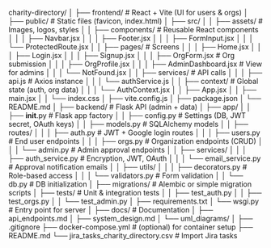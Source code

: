 charity-directory/
│
├── frontend/                        # React + Vite (UI for users & orgs)
│   ├── public/                      # Static files (favicon, index.html)
│   ├── src/
│   │   ├── assets/                  # Images, logos, styles
│   │   ├── components/              # Reusable React components
│   │   │   ├── Navbar.jsx
│   │   │   ├── Footer.jsx
│   │   │   ├── FormInput.jsx
│   │   │   └── ProtectedRoute.jsx
│   │   ├── pages/                   # Screens
│   │   │   ├── Home.jsx
│   │   │   ├── Login.jsx
│   │   │   ├── Signup.jsx
│   │   │   ├── OrgForm.jsx          # Org submission
│   │   │   ├── OrgProfile.jsx
│   │   │   ├── AdminDashboard.jsx   # View for admins
│   │   │   └── NotFound.jsx
│   │   ├── services/                # API calls
│   │   │   ├── api.js               # Axios instance
│   │   │   └── authService.js
│   │   ├── context/                 # Global state (auth, org data)
│   │   │   └── AuthContext.jsx
│   │   ├── App.jsx
│   │   ├── main.jsx
│   │   └── index.css
│   ├── vite.config.js
│   ├── package.json
│   └── README.md
│
├── backend/                         # Flask API (admin + data)
│   ├── app/
│   │   ├── __init__.py              # Flask app factory
│   │   ├── config.py                # Settings (DB, JWT secret, OAuth keys)
│   │   ├── models.py                # SQLAlchemy models
│   │   ├── routes/
│   │   │   ├── auth.py              # JWT + Google login routes
│   │   │   ├── users.py             # End user endpoints
│   │   │   ├── orgs.py              # Organization endpoints (CRUD)
│   │   │   └── admin.py             # Admin approval endpoints
│   │   ├── services/
│   │   │   ├── auth_service.py      # Encryption, JWT, OAuth
│   │   │   └── email_service.py     # Approval notification emails
│   │   ├── utils/
│   │   │   ├── decorators.py        # Role-based access
│   │   │   └── validators.py        # Form validation
│   │   └── db.py                    # DB initialization
│   ├── migrations/                  # Alembic or simple migration scripts
│   ├── tests/                       # Unit & integration tests
│   │   ├── test_auth.py
│   │   ├── test_orgs.py
│   │   └── test_admin.py
│   ├── requirements.txt
│   └── wsgi.py                      # Entry point for server
│
├── docs/                            # Documentation
│   ├── api_endpoints.md
│   ├── system_design.md
│   └── uml_diagrams/
│
├── .gitignore
├── docker-compose.yml               # (optional) for container setup
├── README.md
└── jira_tasks_charity_directory.csv # Import Jira tasks